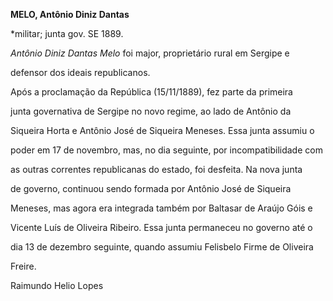 **MELO, Antônio Diniz Dantas**



\*militar; junta gov. SE 1889.



*Antônio Diniz Dantas Melo* foi major, proprietário rural em Sergipe e

defensor dos ideais republicanos.



Após a proclamação da República (15/11/1889), fez parte da primeira

junta governativa de Sergipe no novo regime, ao lado de Antônio da

Siqueira Horta e Antônio José de Siqueira Meneses. Essa junta assumiu o

poder em 17 de novembro, mas, no dia seguinte, por incompatibilidade com

as outras correntes republicanas do estado, foi desfeita. Na nova junta

de governo, continuou sendo formada por Antônio José de Siqueira

Meneses, mas agora era integrada também por Baltasar de Araújo Góis e

Vicente Luís de Oliveira Ribeiro. Essa junta permaneceu no governo até o

dia 13 de dezembro seguinte, quando assumiu Felisbelo Firme de Oliveira

Freire.



Raimundo Helio Lopes




